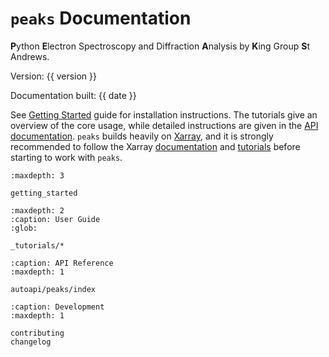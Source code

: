 # `peaks` Documentation

**P**ython **E**lectron Spectroscopy and Diffraction **A**nalysis by **K**ing Group **S**t Andrews.

Version: {{ version }}

Documentation built: {{ date }}

See [Getting Started](#getting_started) guide for installation instructions. The tutorials give an overview of the core usage, while detailed instructions are given in the [API documentation](_apidoc/peaks). `peaks` builds heavily on [Xarray](https://xarray.dev), and it is strongly recommended to follow the Xarray [documentation](https://docs.xarray.dev/en/stable/) and [tutorials](https://tutorial.xarray.dev/intro.html) before starting to work with `peaks`.  

```{toctree}
:maxdepth: 3

getting_started
```

```{toctree}
:maxdepth: 2
:caption: User Guide
:glob:

_tutorials/*
```

```{toctree}
:caption: API Reference
:maxdepth: 1

autoapi/peaks/index
```

```{toctree}
:caption: Development
:maxdepth: 1

contributing
changelog
```
